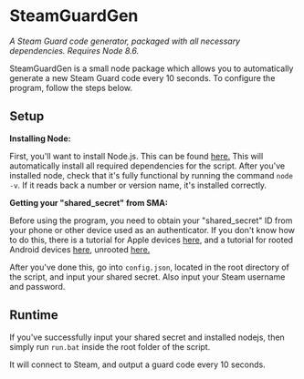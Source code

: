 # SteamGuardGen
*A Steam Guard code generator, packaged with all necessary dependencies. Requires Node 8.6.*

SteamGuardGen is a small node package which allows you to automatically generate a new Steam Guard code every 10 seconds. To configure the program, follow the steps below.

## Setup
**Installing Node:**

First, you'll want to install Node.js. This can be found [here.](https://nodejs.org/en/) This will automatically install all required dependencies for the script. After you've installed node, check that it's fully functional by running the command `node -v`. If it reads back a number or version name, it's installed correctly.

**Getting your "shared_secret" from SMA:**

Before using the program, you need to obtain your "shared_secret" ID from your phone or other device used as an authenticator. If you don't know how to do this, there is a tutorial for Apple devices [here](https://forums.backpack.tf/index.php?/topic/45995-guide-how-to-get-your-shared-secret-from-ios-device-steam-mobile/), and a tutorial for rooted Android devices [here](https://forums.backpack.tf/index.php?/topic/46354-guide-how-to-find-the-steam-identity_secret-on-an-android-phone/), unrooted [here.](https://www.reddit.com/r/SteamBot/comments/3vzboz/is_it_possible_to_get_shared_secret_from_android/)

After you've done this, go into `config.json`, located in the root directory of the script, and input your shared secret. Also input your Steam username and password.

## Runtime
If you've successfully input your shared secret and installed nodejs, then simply run `run.bat` inside the root folder of the script.

It will connect to Steam, and output a guard code every 10 seconds.

